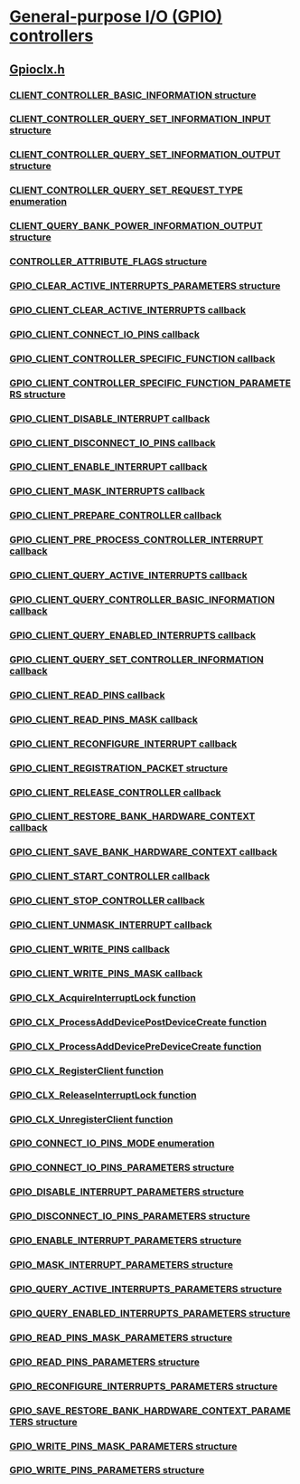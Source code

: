 # [General-purpose I/O (GPIO) controllers](index.md)
## [Gpioclx.h](../gpioclx/index.md)
### [CLIENT_CONTROLLER_BASIC_INFORMATION structure](../gpioclx/ns-gpioclx--client-controller-basic-information.md)
### [CLIENT_CONTROLLER_QUERY_SET_INFORMATION_INPUT structure](../gpioclx/ns-gpioclx--client-controller-query-set-information-input.md)
### [CLIENT_CONTROLLER_QUERY_SET_INFORMATION_OUTPUT structure](../gpioclx/ns-gpioclx--client-controller-query-set-information-output.md)
### [CLIENT_CONTROLLER_QUERY_SET_REQUEST_TYPE enumeration](../gpioclx/ne-gpioclx--client-controller-query-set-request-type.md)
### [CLIENT_QUERY_BANK_POWER_INFORMATION_OUTPUT structure](../gpioclx/ns-gpioclx--client-query-bank-power-information-output.md)
### [CONTROLLER_ATTRIBUTE_FLAGS structure](../gpioclx/ns-gpioclx--controller-attribute-flags.md)
### [GPIO_CLEAR_ACTIVE_INTERRUPTS_PARAMETERS structure](../gpioclx/ns-gpioclx--gpio-clear-active-interrupts-parameters.md)
### [GPIO_CLIENT_CLEAR_ACTIVE_INTERRUPTS callback](../gpioclx/nc-gpioclx-gpio-client-clear-active-interrupts.md)
### [GPIO_CLIENT_CONNECT_IO_PINS callback](../gpioclx/nc-gpioclx-gpio-client-connect-io-pins.md)
### [GPIO_CLIENT_CONTROLLER_SPECIFIC_FUNCTION callback](../gpioclx/nc-gpioclx-gpio-client-controller-specific-function.md)
### [GPIO_CLIENT_CONTROLLER_SPECIFIC_FUNCTION_PARAMETERS structure](../gpioclx/ns-gpioclx--gpio-client-controller-specific-function-parameters.md)
### [GPIO_CLIENT_DISABLE_INTERRUPT callback](../gpioclx/nc-gpioclx-gpio-client-disable-interrupt.md)
### [GPIO_CLIENT_DISCONNECT_IO_PINS callback](../gpioclx/nc-gpioclx-gpio-client-disconnect-io-pins.md)
### [GPIO_CLIENT_ENABLE_INTERRUPT callback](../gpioclx/nc-gpioclx-gpio-client-enable-interrupt.md)
### [GPIO_CLIENT_MASK_INTERRUPTS callback](../gpioclx/nc-gpioclx-gpio-client-mask-interrupts.md)
### [GPIO_CLIENT_PREPARE_CONTROLLER callback](../gpioclx/nc-gpioclx-gpio-client-prepare-controller.md)
### [GPIO_CLIENT_PRE_PROCESS_CONTROLLER_INTERRUPT callback](../gpioclx/nc-gpioclx-gpio-client-pre-process-controller-interrupt.md)
### [GPIO_CLIENT_QUERY_ACTIVE_INTERRUPTS callback](../gpioclx/nc-gpioclx-gpio-client-query-active-interrupts.md)
### [GPIO_CLIENT_QUERY_CONTROLLER_BASIC_INFORMATION callback](../gpioclx/nc-gpioclx-gpio-client-query-controller-basic-information.md)
### [GPIO_CLIENT_QUERY_ENABLED_INTERRUPTS callback](../gpioclx/nc-gpioclx-gpio-client-query-enabled-interrupts.md)
### [GPIO_CLIENT_QUERY_SET_CONTROLLER_INFORMATION callback](../gpioclx/nc-gpioclx-gpio-client-query-set-controller-information.md)
### [GPIO_CLIENT_READ_PINS callback](../gpioclx/nc-gpioclx-gpio-client-read-pins.md)
### [GPIO_CLIENT_READ_PINS_MASK callback](../gpioclx/nc-gpioclx-gpio-client-read-pins-mask.md)
### [GPIO_CLIENT_RECONFIGURE_INTERRUPT callback](../gpioclx/nc-gpioclx-gpio-client-reconfigure-interrupt.md)
### [GPIO_CLIENT_REGISTRATION_PACKET structure](../gpioclx/ns-gpioclx--gpio-client-registration-packet.md)
### [GPIO_CLIENT_RELEASE_CONTROLLER callback](../gpioclx/nc-gpioclx-gpio-client-release-controller.md)
### [GPIO_CLIENT_RESTORE_BANK_HARDWARE_CONTEXT callback](../gpioclx/nc-gpioclx-gpio-client-restore-bank-hardware-context.md)
### [GPIO_CLIENT_SAVE_BANK_HARDWARE_CONTEXT callback](../gpioclx/nc-gpioclx-gpio-client-save-bank-hardware-context.md)
### [GPIO_CLIENT_START_CONTROLLER callback](../gpioclx/nc-gpioclx-gpio-client-start-controller.md)
### [GPIO_CLIENT_STOP_CONTROLLER callback](../gpioclx/nc-gpioclx-gpio-client-stop-controller.md)
### [GPIO_CLIENT_UNMASK_INTERRUPT callback](../gpioclx/nc-gpioclx-gpio-client-unmask-interrupt.md)
### [GPIO_CLIENT_WRITE_PINS callback](../gpioclx/nc-gpioclx-gpio-client-write-pins.md)
### [GPIO_CLIENT_WRITE_PINS_MASK callback](../gpioclx/nc-gpioclx-gpio-client-write-pins-mask.md)
### [GPIO_CLX_AcquireInterruptLock function](../gpioclx/nf-gpioclx-gpio-clx-acquireinterruptlock.md)
### [GPIO_CLX_ProcessAddDevicePostDeviceCreate function](../gpioclx/nf-gpioclx-gpio-clx-processadddevicepostdevicecreate.md)
### [GPIO_CLX_ProcessAddDevicePreDeviceCreate function](../gpioclx/nf-gpioclx-gpio-clx-processadddevicepredevicecreate.md)
### [GPIO_CLX_RegisterClient function](../gpioclx/nf-gpioclx-gpio-clx-registerclient.md)
### [GPIO_CLX_ReleaseInterruptLock function](../gpioclx/nf-gpioclx-gpio-clx-releaseinterruptlock.md)
### [GPIO_CLX_UnregisterClient function](../gpioclx/nf-gpioclx-gpio-clx-unregisterclient.md)
### [GPIO_CONNECT_IO_PINS_MODE enumeration](../gpioclx/ne-gpioclx--gpio-connect-io-pins-mode.md)
### [GPIO_CONNECT_IO_PINS_PARAMETERS structure](../gpioclx/ns-gpioclx--gpio-connect-io-pins-parameters.md)
### [GPIO_DISABLE_INTERRUPT_PARAMETERS structure](../gpioclx/ns-gpioclx--gpio-disable-interrupt-parameters.md)
### [GPIO_DISCONNECT_IO_PINS_PARAMETERS structure](../gpioclx/ns-gpioclx--gpio-disconnect-io-pins-parameters.md)
### [GPIO_ENABLE_INTERRUPT_PARAMETERS structure](../gpioclx/ns-gpioclx--gpio-enable-interrupt-parameters.md)
### [GPIO_MASK_INTERRUPT_PARAMETERS structure](../gpioclx/ns-gpioclx--gpio-mask-interrupt-parameters.md)
### [GPIO_QUERY_ACTIVE_INTERRUPTS_PARAMETERS structure](../gpioclx/ns-gpioclx--gpio-query-active-interrupts-parameters.md)
### [GPIO_QUERY_ENABLED_INTERRUPTS_PARAMETERS structure](../gpioclx/ns-gpioclx--gpio-query-enabled-interrupts-parameters.md)
### [GPIO_READ_PINS_MASK_PARAMETERS structure](../gpioclx/ns-gpioclx--gpio-read-pins-mask-parameters.md)
### [GPIO_READ_PINS_PARAMETERS structure](../gpioclx/ns-gpioclx--gpio-read-pins-parameters.md)
### [GPIO_RECONFIGURE_INTERRUPTS_PARAMETERS structure](../gpioclx/ns-gpioclx--gpio-reconfigure-interrupts-parameters.md)
### [GPIO_SAVE_RESTORE_BANK_HARDWARE_CONTEXT_PARAMETERS structure](../gpioclx/ns-gpioclx--gpio-save-restore-bank-hardware-context-parameters.md)
### [GPIO_WRITE_PINS_MASK_PARAMETERS structure](../gpioclx/ns-gpioclx--gpio-write-pins-mask-parameters.md)
### [GPIO_WRITE_PINS_PARAMETERS structure](../gpioclx/ns-gpioclx--gpio-write-pins-parameters.md)
